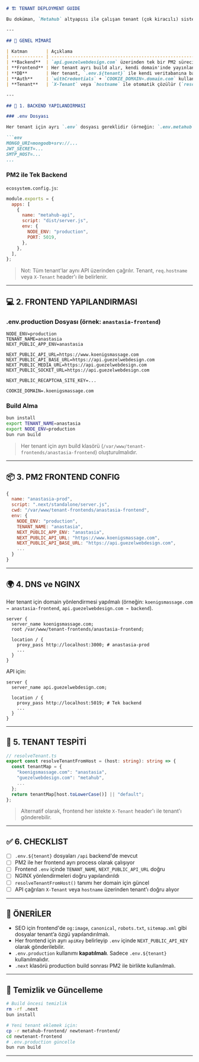 

````md
# 🏗️ TENANT DEPLOYMENT GUIDE

Bu doküman, `Metahub` altyapısı ile çalışan tenant (çok kiracılı) sistemlerin **tek backend**, **çoklu frontend**, **tek API domaini** üzerinden nasıl yönetileceğini açıklar.

---

## 🔧 GENEL MİMARİ

| Katman       | Açıklama                                                             |
| ------------ | -------------------------------------------------------------------- |
| **Backend**  | `api.guezelwebdesign.com` üzerinden tek bir PM2 süreciyle çalışır    |
| **Frontend** | Her tenant ayrı build alır, kendi domain'inde yayınlanır (`*.com`)   |
| **DB**       | Her tenant, `.env.${tenant}` ile kendi veritabanına bağlanır         |
| **Auth**     | `withCredentials` + `COOKIE_DOMAIN=.domain.com` kullanır             |
| **Tenant**   | `X-Tenant` veya `hostname` ile otomatik çözülür (`resolveTenant.ts`) |

---

## 🚀 1. BACKEND YAPILANDIRMASI

### .env Dosyası

Her tenant için ayrı `.env` dosyası gereklidir (örneğin: `.env.metahub`, `.env.anastasia`).

```env
MONGO_URI=mongodb+srv://...
JWT_SECRET=...
SMTP_HOST=...
...
````

### PM2 ile Tek Backend

`ecosystem.config.js`:

```js
module.exports = {
  apps: [
    {
      name: "metahub-api",
      script: "dist/server.js",
      env: {
        NODE_ENV: "production",
        PORT: 5019,
      },
    },
  ],
};
```

> Not: Tüm tenant'lar aynı API üzerinden çağrılır. Tenant, `req.hostname` veya `X-Tenant` header'ı ile belirlenir.

---

## 💻 2. FRONTEND YAPILANDIRMASI

### .env.production Dosyası (örnek: `anastasia-frontend`)

```env
NODE_ENV=production
TENANT_NAME=anastasia
NEXT_PUBLIC_APP_ENV=anastasia

NEXT_PUBLIC_API_URL=https://www.koenigsmassage.com
NEXT_PUBLIC_API_BASE_URL=https://api.guezelwebdesign.com
NEXT_PUBLIC_MEDIA_URL=https://api.guezelwebdesign.com
NEXT_PUBLIC_SOCKET_URL=https://api.guezelwebdesign.com

NEXT_PUBLIC_RECAPTCHA_SITE_KEY=...

COOKIE_DOMAIN=.koenigsmassage.com
```

### Build Alma

```bash
bun install
export TENANT_NAME=anastasia
export NODE_ENV=production
bun run build
```

> Her tenant için ayrı build klasörü (`/var/www/tenant-frontends/anastasia-frontend`) oluşturulmalıdır.

---

## 📦 3. PM2 FRONTEND CONFIG

```js
{
  name: "anastasia-prod",
  script: ".next/standalone/server.js",
  cwd: "/var/www/tenant-frontends/anastasia-frontend",
  env: {
    NODE_ENV: "production",
    TENANT_NAME: "anastasia",
    NEXT_PUBLIC_APP_ENV: "anastasia",
    NEXT_PUBLIC_API_URL: "https://www.koenigsmassage.com",
    NEXT_PUBLIC_API_BASE_URL: "https://api.guezelwebdesign.com",
    ...
  }
}
```

---

## 🌍 4. DNS ve NGINX

Her tenant için domain yönlendirmesi yapılmalı (örneğin: `koenigsmassage.com → anastasia-frontend`, `api.guezelwebdesign.com → backend`).

```nginx
server {
  server_name koenigsmassage.com;
  root /var/www/tenant-frontends/anastasia-frontend;

  location / {
    proxy_pass http://localhost:3000; # anastasia-prod
    ...
  }
}
```

API için:

```nginx
server {
  server_name api.guezelwebdesign.com;

  location / {
    proxy_pass http://localhost:5019; # Tek backend
    ...
  }
}
```

---

## 🔑 5. TENANT TESPİTİ

```ts
// resolveTenant.ts
export const resolveTenantFromHost = (host: string): string => {
  const tenantMap = {
    "koenigsmassage.com": "anastasia",
    "guezelwebdesign.com": "metahub",
    ...
  };
  return tenantMap[host.toLowerCase()] || "default";
};
```

> Alternatif olarak, frontend her istekte `X-Tenant` header'ı ile tenant'ı gönderebilir.

---

## ✅ 6. CHECKLIST

* [ ] `.env.${tenant}` dosyaları `/api` backend'de mevcut
* [ ] PM2 ile her frontend ayrı process olarak çalışıyor
* [ ] Frontend `.env` içinde `TENANT_NAME`, `NEXT_PUBLIC_API_URL` doğru
* [ ] NGINX yönlendirmeleri doğru yapılandırıldı
* [ ] `resolveTenantFromHost()` tanımı her domain için güncel
* [ ] API çağrıları `X-Tenant` veya `hostname` üzerinden tenant'ı doğru alıyor

---

## 📌 ÖNERİLER

* SEO için frontend'de `og:image`, `canonical`, `robots.txt`, `sitemap.xml` gibi dosyalar tenant’a özgü yapılandırılmalı.
* Her frontend için ayrı `apiKey` belirleyip `.env` içinde `NEXT_PUBLIC_API_KEY` olarak gönderilebilir.
* `.env.production` kullanımı **kapatılmalı**. Sadece `.env.${tenant}` kullanılmalıdır.
* `.next` klasörü production build sonrası PM2 ile birlikte kullanılmalı.

---

## 🧹 Temizlik ve Güncelleme

```bash
# Build öncesi temizlik
rm -rf .next
bun install

# Yeni tenant eklemek için:
cp -r metahub-frontend/ newtenant-frontend/
cd newtenant-frontend
# .env.production güncelle
bun run build
```

---
